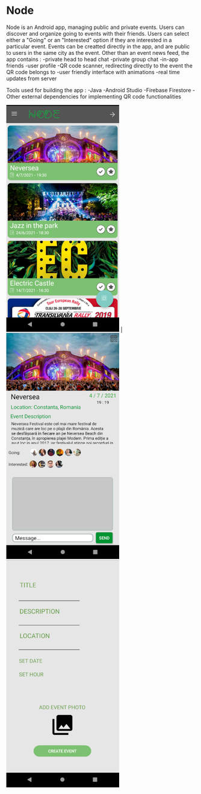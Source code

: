 # Node
  Node is an Android app, managing public and private events. Users can discover and organize going to events with their friends.
Users can select either a "Going" or an "Interested" option if they are interested in a particular event. Events can be creatted directly
in the app, and are public to users in the same city as the event.
  Other than an event news feed, the app contains :
    -private head to head chat
    -private group chat
    -in-app friends
    -user profile
    -QR code scanner, redirecting directly to the event the QR code belongs to
    -user friendly interface with animations
    -real time updates from server
  
  Tools used for building the app :
    -Java
    -Android Studio
    -Firebase Firestore
    -Other external dependencies for implementing QR code functionalities

<img src="https://github.com/edinebunu/Node/blob/master/Images/Screenshot%202021-07-03%20165400.png" width="300"> |
<img src="https://github.com/edinebunu/Node/blob/master/Images/Screenshot%202021-07-03%20165422.png" width="300">
<img src="https://github.com/edinebunu/Node/blob/master/Images/Screenshot%202021-07-03%20165738.png" width="300">
